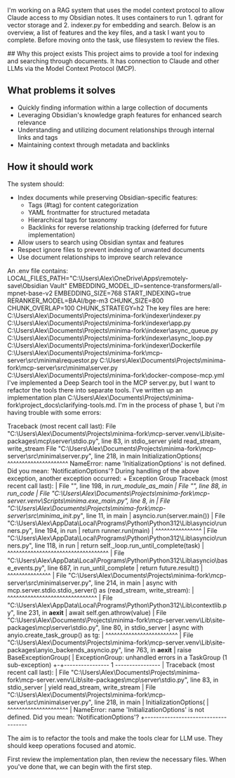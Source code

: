 I'm working on a RAG system that uses the model context protocol to allow Claude access to my Obsidian notes. It uses containers to run 1. qdrant for vector storage and 2. indexer.py for embedding and search. Below is an overview, a list of features and the key files, and a task I want you to complete. Before moving onto the task, use filesystem to review the files.

<overview>
## Why this project exists
This project aims to provide a tool for indexing and searching through documents. It has connection to Claude and other LLMs via the Model Context Protocol (MCP).

## What problems it solves
- Quickly finding information within a large collection of documents
- Leveraging Obsidian's knowledge graph features for enhanced search relevance
- Understanding and utilizing document relationships through internal links and tags
- Maintaining context through metadata and backlinks

## How it should work
The system should:
- Index documents while preserving Obsidian-specific features:
  - Tags (#tag) for content categorization
  - YAML frontmatter for structured metadata
  - Hierarchical tags for taxonomy
  - Backlinks for reverse relationship tracking (deferred for future implementation)
- Allow users to search using Obsidian syntax and features
- Respect ignore files to prevent indexing of unwanted documents
- Use document relationships to improve search relevance
</overview>

<features>
An .env file contains: 
LOCAL_FILES_PATH="C:\Users\Alex\OneDrive\Apps\remotely-save\Obsidian Vault"
EMBEDDING_MODEL_ID=sentence-transformers/all-mpnet-base-v2
EMBEDDING_SIZE=768
START_INDEXING=true 
RERANKER_MODEL=BAAI/bge-m3
CHUNK_SIZE=800
CHUNK_OVERLAP=100
CHUNK_STRATEGY=h2
</features>

<files>
The key files are here:
C:\Users\Alex\Documents\Projects\minima-fork\indexer\indexer.py
C:\Users\Alex\Documents\Projects\minima-fork\indexer\app.py
C:\Users\Alex\Documents\Projects\minima-fork\indexer\async_queue.py
C:\Users\Alex\Documents\Projects\minima-fork\indexer\async_loop.py
C:\Users\Alex\Documents\Projects\minima-fork\indexer\Dockerfile
C:\Users\Alex\Documents\Projects\minima-fork\mcp-server\src\minima\requestor.py
C:\Users\Alex\Documents\Projects\minima-fork\mcp-server\src\minima\server.py
C:\Users\Alex\Documents\Projects\minima-fork\docker-compose-mcp.yml
</files>

<task>
I've implemented a Deep Search tool in the MCP server.py, but I want to refactor the tools there into separate tools. I've written up an implementation plan C:\Users\Alex\Documents\Projects\minima-fork\project_docs\clarifying-tools.md. I'm in the process of phase 1, but i'm having trouble with some errors: 

Traceback (most recent call last): File "C:\Users\Alex\Documents\Projects\minima-fork\mcp-server\.venv\Lib\site-packages\mcp\server\stdio.py", line 83, in stdio_server
yield read_stream, write_stream File "C:\Users\Alex\Documents\Projects\minima-fork\mcp-server\src\minima\server.py", line 218, in main
InitializationOptions( ^^^^^^^^^^^^^^^^^^^^^ NameError: name 'InitializationOptions' is not defined. Did you mean: 'NotificationOptions'? During handling of the above exception, another exception occurred: + Exception Group Traceback (most recent call last): | File "<frozen runpy>", line 198, in _run_module_as_main | File "<frozen runpy>", line 88, in _run_code | File "C:\Users\Alex\Documents\Projects\minima-fork\mcp-server\.venv\Scripts\minima.exe\__main__.py", line 8, in <module>
| File "C:\Users\Alex\Documents\Projects\minima-fork\mcp-server\src\minima\__init__.py", line 11, in main
| asyncio.run(server.main()) | File "C:\Users\Alex\AppData\Local\Programs\Python\Python312\Lib\asyncio\runners.py", line 194, in run
| return runner.run(main)
| ^^^^^^^^^^^^^^^^ | File "C:\Users\Alex\AppData\Local\Programs\Python\Python312\Lib\asyncio\runners.py", line 118, in run
| return self._loop.run_until_complete(task) | ^^^^^^^^^^^^^^^^^^^^^^^^^^^^^^^^^^^ | File "C:\Users\Alex\AppData\Local\Programs\Python\Python312\Lib\asyncio\base_events.py", line 687, in run_until_complete
| return future.result()
| ^^^^^^^^^^^^^^^ | File "C:\Users\Alex\Documents\Projects\minima-fork\mcp-server\src\minima\server.py", line 214, in main
| async with mcp.server.stdio.stdio_server() as (read_stream, write_stream): | ^^^^^^^^^^^^^^^^^^^^^^^^^^^^^^^ | File "C:\Users\Alex\AppData\Local\Programs\Python\Python312\Lib\contextlib.py", line 231, in __aexit__ | await self.gen.athrow(value) | File "C:\Users\Alex\Documents\Projects\minima-fork\mcp-server\.venv\Lib\site-packages\mcp\server\stdio.py", line 80, in stdio_server
| async with anyio.create_task_group() as tg:
| ^^^^^^^^^^^^^^^^^^^^^^^^^ | File "C:\Users\Alex\Documents\Projects\minima-fork\mcp-server\.venv\Lib\site-packages\anyio\_backends\_asyncio.py", line 763, in __aexit__
| raise BaseExceptionGroup( | ExceptionGroup: unhandled errors in a TaskGroup (1 sub-exception) +-+---------------- 1 ---------------- | Traceback (most recent call last): | File "C:\Users\Alex\Documents\Projects\minima-fork\mcp-server\.venv\Lib\site-packages\mcp\server\stdio.py", line 83, in stdio_server
| yield read_stream, write_stream
| File "C:\Users\Alex\Documents\Projects\minima-fork\mcp-server\src\minima\server.py", line 218, in main | InitializationOptions( | ^^^^^^^^^^^^^^^^^^^^^
| NameError: name 'InitializationOptions' is not defined. Did you mean: 'NotificationOptions'? +------------------------------------


The aim is to refactor the tools and make the tools clear for LLM use. They should keep operations focused and atomic. 

First review the implementation plan, then review the necessary files. When you've done that, we can begin with the first step.
</task>